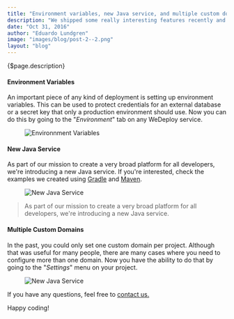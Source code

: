 ```yaml
---
title: "Environment variables, new Java service, and multiple custom domains!"
description: "We shipped some really interesting features recently and we would love to share them with you!"
date: "Oct 31, 2016"
author: "Eduardo Lundgren"
image: "images/blog/post-2--2.png"
layout: "blog"
---
```


<article>

{$page.description}

#### Environment Variables

An important piece of any kind of deployment is setting up environment variables. This can be used to protect credentials for an external database or a secret key that only a production environment should use. Now you can do this by going to the "<em>Environment</em>" tab on any WeDeploy service.

<figure>
  <img src="/images/blog/post-2--0.png" srcset="/images/blog/post-2--0.png 1x, /images/blog/post-2--0-2x.png 2x" alt="Environnment Variables">
</figure>

#### New Java Service

As part of our mission to create a very broad platform for all developers, we're introducing a new Java service. If you're interested, check the examples we created using [Gradle](https://github.com/wedeploy-examples/java-example) and [Maven](https://github.com/wedeploy-examples/java-maven-example).

<figure>
  <img class="original-size" src="/images/blog/post-2--1.png" srcset="/images/blog/post-2--1.png 1x, /images/blog/post-2--1-2x.png 2x" alt="New Java Service">
</figure>

> As part of our mission to create a very broad platform for all developers, we're introducing a new Java service.

#### Multiple Custom Domains

In the past, you could only set one custom domain per project. Although that was useful for many people, there are many cases where you need to configure more than one domain. Now you have the ability to do that by going to the "<em>Settings</em>" menu on your project.

<figure>
  <img src="/images/blog/post-2--2.png" srcset="/images/blog/post-2--2.png 1x, /images/blog/post-2--2-2x.png 2x" alt="New Java Service">
</figure>

If you have any questions, feel free to [contact us.](https://chat.wedeploy.com/)

Happy coding!

</article>
